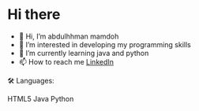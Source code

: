 # Hi there
- 👋 Hi, I’m abdulhhman mamdoh
- 👀 I’m interested in developing my programming skills
- 🌱 I’m currently learning java and python
- 📫 How to reach me  	[LinkedIn](https://www.linkedin.com/in/abdulrahman-mamdouh-solaiman-shekh-makanik-2342372ba/)
  
🛠️ Languages:

HTML5 Java Python
<!---
abdu-l7hman/abdu-l7hman is a ✨ special ✨ repository because its `README.md` (this file) appears on your GitHub profile.
You can click the Preview link to take a look at your changes.
--->
